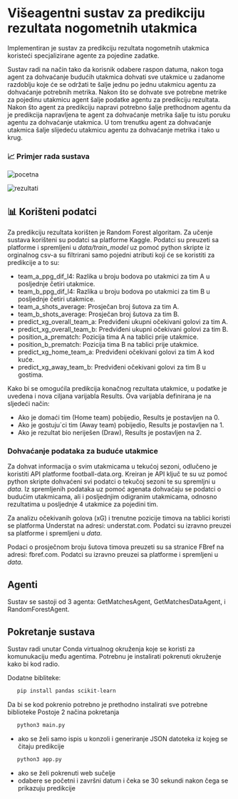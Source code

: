 # Višeagentni sustav za predikciju rezultata nogometnih utakmica

Implementiran je sustav za predikciju rezultata nogometnih utakmica koristeći specjalizirane agente za pojedine zadatke.

Sustav radi na način tako da korisnik odabere raspon datuma, nakon toga agent za dohvaćanje budućih utakmica dohvati sve utakmice u zadanome razdoblju koje će se održati te šalje jednu po jednu utakmicu agentu za dohvaćanje potrebnih metrika. Nakon što se dohvate sve potrebne metrike za pojedinu utakmicu agent šalje podatke agentu za predikciju rezultata. Nakon što agent za predikciju napravi potrebno šalje prethodnom agentu da je predikcija napravljena te agent za dohvaćanje metrika šalje tu istu poruku agentu za dohvaćanje utakmica. U tom trenutku agent za dohvaćanje utakmica šalje slijedeću utakmicu agentu za dohvaćanje metrika i tako u krug.

### 📈 Primjer rada sustava 


![pocetna](https://github.com/user-attachments/assets/d247c4ad-2c25-47b5-a194-e395684ee8e9)

![rezultati](https://github.com/user-attachments/assets/ea657cf1-40f8-48cb-bbc1-76d2727fe066)



## 📊 Korišteni podatci

Za predikciju rezultata korišten je Random Forest algoritam. Za učenje sustava korišteni su podatci sa platforme Kaggle. Podatci su preuzeti sa platforme i spremljeni u *data/train_model* uz pomoć python skripte iz orginalnog csv-a su filtrirani samo pojedni atributi koji će se koristiti za predikcije a to su:

+ team_a_ppg_dif_l4: Razlika u broju bodova po utakmici za tim A u posljednje četiri
utakmice.
+ team_b_ppg_dif_l4: Razlika u broju bodova po utakmici za tim B u posljednje četiri
utakmice.
+ team_a_shots_average: Prosječan broj šutova za tim A.
+ team_b_shots_average: Prosječan broj šutova za tim B.
+ predict_xg_overall_team_a: Predviđeni ukupni očekivani golovi za tim A.
+ predict_xg_overall_team_b: Predviđeni ukupni očekivani golovi za tim B.
+ position_a_prematch: Pozicija tima A na tablici prije utakmice.
+ position_b_prematch: Pozicija tima B na tablici prije utakmice.
+ predict_xg_home_team_a: Predviđeni očekivani golovi za tim A kod kuće.
+ predict_xg_away_team_b: Predviđeni očekivani golovi za tim B u gostima.

Kako bi se omogućila predikcija konačnog rezultata utakmice, u podatke je uvedena i
nova ciljana varijabla Results. Ova varijabla definirana je na sljedeći način:
+ Ako je domaći tim (Home team) pobijedio, Results je postavljen na 0.
+ Ako je gostuju´ci tim (Away team) pobijedio, Results je postavljen na 1.
+ Ako je rezultat bio neriješen (Draw), Results je postavljen na 2.

### Dohvaćanje podataka za buduće utakmice

Za dohvat informacija o svim utakmicama u tekućoj sezoni, odlučeno je koristiti API platforme football-data.org. Kreiran je API ključ te su uz pomoć python skripte dohvaćeni svi podatci o tekučoj sezoni te su spremljni u *data*. Iz spremljenih podataka uz pomoć agenata dohvaćaju se podatci o budućim utakmicama, ali i posljednjim odigranim utakmicama, odnosno rezultatima u posljednje 4 utakmice za pojedini tim. 

Za analizu očekivanih golova (xG) i trenutne pozicije timova na tablici koristi se platforma Understat na adresi: understat.com. Podatci su izravno preuzei sa platforme i spremljeni u *data*.

Podaci o prosječnom broju šutova timova preuzeti su sa stranice FBref na adresi: fbref.com. Podatci su izravno preuzei sa platforme i spremljeni u *data*.

## Agenti

Sustav se sastoji od 3 agenta: GetMatchesAgent, GetMatchesDataAgent, i RandomForestAgent.

## Pokretanje sustava

Sustav radi unutar Conda virtualnog okruženja koje se koristi za komunukaciju među agentima. Potrebnu je instalirati pokrenuti okruženje kako bi kod radio.

Dodatne bibliteke:
```bash
   pip install pandas scikit-learn
```
Da bi se kod pokrenio potrebno je prethodno instalirati sve potrebne biblioteke
Postoje 2 načina pokretanja
```bash
   python3 main.py
```
   + ako se želi samo ispis u konzoli i generiranje JSON datoteka iz kojeg se čitaju predikcije
```bash
   python3 app.py
```
   + ako se želi pokrenuti web sučelje
   + odabere se početni i završni datum i čeka se 30 sekundi nakon čega se prikazuju predikcije
   
